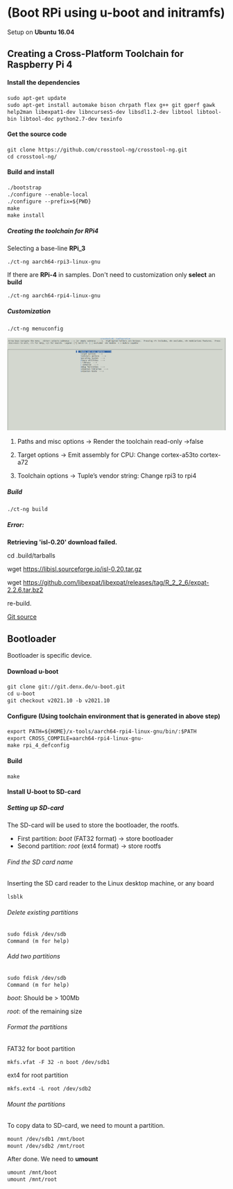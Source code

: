 # (Boot RPi using u-boot and initramfs)

Setup on **Ubuntu 16.04**

## Creating a Cross-Platform Toolchain for Raspberry Pi 4

#### Install the dependencies

    sudo apt-get update
    sudo apt-get install automake bison chrpath flex g++ git gperf gawk help2man libexpat1-dev libncurses5-dev libsdl1.2-dev libtool libtool-bin libtool-doc python2.7-dev texinfo

#### Get the source code

    git clone https://github.com/crosstool-ng/crosstool-ng.git
    cd crosstool-ng/
    
#### Build and install

    ./bootstrap
    ./configure --enable-local
    ./configure --prefix=${PWD}
    make
    make install

##### **Creating the toolchain for RPi4**
Selecting a base-line **RPi_3**

    ./ct-ng aarch64-rpi3-linux-gnu

If there are **RPi-4** in samples. Don't need to customization only **select** an **build**

    ./ct-ng aarch64-rpi4-linux-gnu

##### Customization

    ./ct-ng menuconfig

![image](/Raspbery_pi4/images/menuconfig.png)

1. Paths and misc options -> Render the toolchain read-only ->false

2. Target options -> Emit assembly for CPU: Change cortex-a53to cortex-a72

3. Toolchain options -> Tuple’s vendor string: Change rpi3 to rpi4

##### Build
    
    ./ct-ng build

##### Error: 

**Retrieving 'isl-0.20' download failed.**

cd .build/tarballs

wget https://libisl.sourceforge.io/isl-0.20.tar.gz

wget https://github.com/libexpat/libexpat/releases/tag/R_2_2_6/expat-2.2.6.tar.bz2

re-build.

[Git source](https://github.com/crosstool-ng/crosstool-ng/tree/master/samples)

## Bootloader

Bootloader is specific device. 

#### Download u-boot

    git clone git://git.denx.de/u-boot.git
    cd u-boot
    git checkout v2021.10 -b v2021.10

#### Configure (Using toolchain environment that is generated in above step)

    export PATH=${HOME}/x-tools/aarch64-rpi4-linux-gnu/bin/:$PATH
    export CROSS_COMPILE=aarch64-rpi4-linux-gnu-
    make rpi_4_defconfig

#### Build 

    make

#### Install U-boot to SD-card

##### Setting up SD-card

The SD-card will be used to store the bootloader, the rootfs. 
- First partition: *boot* (FAT32 format) -> store bootloader
- Second partition: *root* (ext4 format) -> store rootfs

###### Find the SD card name

Inserting the SD card reader to the Linux desktop machine, or any board

    lsblk

###### Delete existing partitions

    sudo fdisk /dev/sdb
    Command (m for help)

###### Add two partitions

    sudo fdisk /dev/sdb
    Command (m for help)

*boot*: Should be > 100Mb

*root*: of the remaining size

###### Format the partitions

FAT32 for boot partition

    mkfs.vfat -F 32 -n boot /dev/sdb1

ext4 for root partition

    mkfs.ext4 -L root /dev/sdb2

###### Mount the partitions

To copy data to SD-card, we need to mount a partition.

    mount /dev/sdb1 /mnt/boot
    mount /dev/sdb2 /mnt/root

After done. We need to **umount**

    umount /mnt/boot
    umount /mnt/root